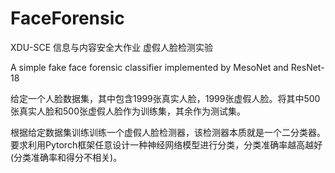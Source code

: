 # FaceForensic

XDU-SCE 信息与内容安全大作业 虚假人脸检测实验

A simple fake face forensic classifier implemented by MesoNet and ResNet-18

给定一个人脸数据集，其中包含1999张真实人脸，1999张虚假人脸。将其中500张真实人脸和500张虚假人脸作为训练集，其余作为测试集。

根据给定数据集训练训练一个虚假人脸检测器，该检测器本质就是一个二分类器。要求利用Pytorch框架任意设计一种神经网络模型进行分类，分类准确率越高越好(分类准确率和得分不相关)。